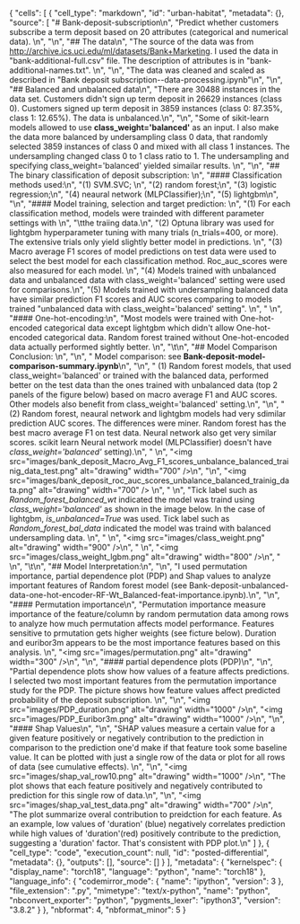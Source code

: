 {
 "cells": [
  {
   "cell_type": "markdown",
   "id": "urban-habitat",
   "metadata": {},
   "source": [
    "# Bank-deposit-subscription\n",
    "Predict whether customers subscribe a term deposit based on 20 attributes (categorical and numerical data). \n",
    "\n",
    "## The data\n",
    "The source of the data was from http://archive.ics.uci.edu/ml/datasets/Bank+Marketing.  I used the data in \"bank-additional-full.csv\" file. The description of attributes is in \"bank-additional-names.txt\". \n",
    "\n",
    "The data was cleaned and scaled as described in \"Bank deposit subscription--data-processing.ipynb\"\n",
    "\n",
    "## Balanced and unbalanced data\n",
    "There are 30488 instances in the data set.  Customers didn't sign up term deposit in 26629 instances (class 0). Customers signed up term deposit in 3859 instances (class 0: 87.35%, class 1: 12.65%). The data is unbalanced.\n",
    "\n",
    "Some of sikit-learn models allowed to use **class_weight='balanced'** as an input.   I also make the data more balanced by undersampling class 0 data, that randomly selected 3859 instances of class 0 and mixed with all class 1 instances.  The undersampling changed class 0 to 1 class ratio to 1. The undersampling and specifying class_weight='balanced' yielded simailar results.    \n",
    "\n",
    "## The binary classification of deposit subscription: \n",
    "#### Classification methods used:\n",
    "(1) SVM.SVC; \n",
    "(2) random forest;\n",
    "(3) logistic regression;\n",
    "(4) neaural network (MLPClassifier);\n",
    "(5) lightgbm\n",
    "\n",
    "#### Model training, selection and target prediction: \n",
    "(1) For each classification method, models were trainded with different parameter settings with \n",
    "\tthe traiing data.\n",
    "(2) Optuna library was used for lightgbm hyperparameter tuning with many trials (n_trials=400, or more). The extensive trials only yield slightly better model in predictions.  \n",
    "(3) Macro average F1 scores of model predictions on test data were used to select the best model for each classification method. Roc_auc_scores were also measured for each model.   \n",
    "(4) Models trained with unbalanced data and unbalanced data with class_weight='balanced' setting were used for comparisons.\n",
    "(5) Models trained with undersampling balanced data have similar prediction F1 scores and AUC scores comparing to models trained \"unbalanced data with class_weight='balanced' setting\".  \n",
    "    \n",
    "#### One-hot-encoding:\n",
    "Most models were trained with One-hot-encoded categorical data except lightgbm which didn't allow One-hot-encoded categorical data. Random forest trained without One-hot-encoded data actually performed sightly better. \n",
    "\t\n",
    "## Model Comparison Conclusion: \n",
    "\n",
    "   Model comparison: see **Bank-deposit-model-comparison-summary.ipynb**\n",
    "\n",
    "   (1) Random forest models, that used class_weight='balanced' or trained with the balanced data, performed better on the test data than the ones trained with unbalanced data (top 2 panels of the figure below) based on macro average F1 and AUC scores. Other models also benefit from class_weight='balanced' setting.\n",
    "\n",
    "   (2) Random forest, neaural network and lightgbm models had very sdimilar prediction AUC scores. The differences were miner. Random forest has the best macro average F1 on test data. Neural network also get very similar scores. scikit learn Neural network model (MLPClassifier) doesn't have *class_weight='balanced'* setting).\n",
    "   \n",
    "<img src=\"images/bank_deposit_Macro_Avg_F1_scores_unbalance_balanced_trainig_data_test.png\" alt=\"drawing\" width=\"700\" />​\n",
    "\n",
    "<img src=\"images/bank_deposit_roc_auc_scores_unbalance_balanced_trainig_data.png\" alt=\"drawing\" width=\"700\" />​  \n",
    "   \n",
    "Tick label such as *Random_forest_balanced_wt* indicated the model was traind using *class_weight='balanced'* as shown in the image below. In the case of lightgbm, *is_unbalanced=True* was used. Tick label such as *Random_forest_bal_data* indicated the model was traind with balanced undersampling data. \n",
    "    \n",
    "<img src=\"images/class_weight.png\" alt=\"drawing\" width=\"900\" />​\n",
    "   \n",
    "<img src=\"images/class_weight_lgbm.png\" alt=\"drawing\" width=\"800\" />​\n",
    "   \n",
    "\t\n",
    "## Model Interpretation:\n",
    "\n",
    "I used permutation importance, partial dependence plot (PDP) and Shap values to analyze important features of Random forest model (see Bank-deposit-unbalanced-data-one-hot-encoder-RF-Wt_Balanced-feat-importance.ipynb).\n",
    "\n",
    "#### Permutation importance\n",
    "Permutation importance measure importance of the feature/column by random permutation data among rows to analyze how much permutation affects model performance.  Features sensitive to prmutation gets higher weights (see ficture below). Duration and euribor3m appears to be the most importance features based on this analysis. \n",
    "<img src=\"images/permutation.png\" alt=\"drawing\" width=\"300\" />​\n",
    "\n",
    "#### partial dependence plots (PDP)\n",
    "\n",
    "Partial dependence plots show how values of a feature affects predictions. I selected two most important features from the permutation importance study for the PDP.  The picture shows how feature values affect predicted probability of the deposit subscription. \n",
    "\n",
    "<img src=\"images/PDP_duration.png\" alt=\"drawing\" width=\"1000\" />​\n",
    "<img src=\"images/PDP_Euribor3m.png\" alt=\"drawing\" width=\"1000\" />​\n",
    "\n",
    "#### Shap Values\n",
    "\n",
    "SHAP values measure a certain value for a given feature positively or negatively contribution to the prediction in comparison to the prediction one'd make if that feature took some baseline value. It can be plotted with just a single row of the data or plot for all rows of data (see cumulative effects). \n",
    "\n",
    "<img src=\"images/shap_val_row10.png\" alt=\"drawing\" width=\"1000\" />​\n",
    "The plot shows that each feature positively and negatively contributed to prediction for this single row of data.\n",
    "\n",
    "<img src=\"images/shap_val_test_data.png\" alt=\"drawing\" width=\"700\" />​\n",
    "The plot summarize overal contribution to preidction for each feature. As an example, low values of 'duration' (blue) negatively correlates prediction while high values of 'duration'(red) positively contribute to the prediction, suggesting a 'duration' factor. That's consistent with PDP plot.\n"
   ]
  },
  {
   "cell_type": "code",
   "execution_count": null,
   "id": "posted-differential",
   "metadata": {},
   "outputs": [],
   "source": []
  }
 ],
 "metadata": {
  "kernelspec": {
   "display_name": "torch18",
   "language": "python",
   "name": "torch18"
  },
  "language_info": {
   "codemirror_mode": {
    "name": "ipython",
    "version": 3
   },
   "file_extension": ".py",
   "mimetype": "text/x-python",
   "name": "python",
   "nbconvert_exporter": "python",
   "pygments_lexer": "ipython3",
   "version": "3.8.2"
  }
 },
 "nbformat": 4,
 "nbformat_minor": 5
}

